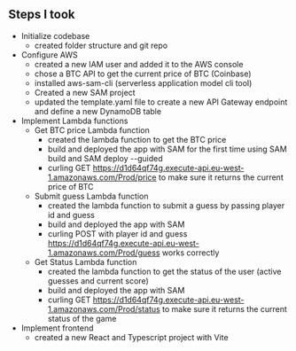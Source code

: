 ## Steps I took
- Initialize codebase
  - created folder structure and git repo
- Configure AWS
  - created a new IAM user and added it to the AWS console
  - chose a BTC API to get the current price of BTC (Coinbase)
  - installed aws-sam-cli (serverless application model cli tool)
  - Created a new SAM project
  - updated the template.yaml file to create a new API Gateway endpoint and define a new DynamoDB table
- Implement Lambda functions
  - Get BTC price Lambda function
    - created the lambda function to get the BTC price
    - build and deployed the app with SAM for the first time using SAM build and SAM deploy --guided
    - curling GET https://d1d64qf74g.execute-api.eu-west-1.amazonaws.com/Prod/price to make sure it returns the current price of BTC
  - Submit guess Lambda function
    - created the lambda function to submit a guess by passing player id and guess
    - build and deployed the app with SAM
    - curling POST with player id and guess https://d1d64qf74g.execute-api.eu-west-1.amazonaws.com/Prod/guess works correctly
  - Get Status Lambda function
    - created the lambda function to get the status of the user (active guesses and current score)
    - build and deployed the app with SAM
    - curling GET https://d1d64qf74g.execute-api.eu-west-1.amazonaws.com/Prod/status to make sure it returns the current status of the game
- Implement frontend
  - created a new React and Typescript project with Vite
  
